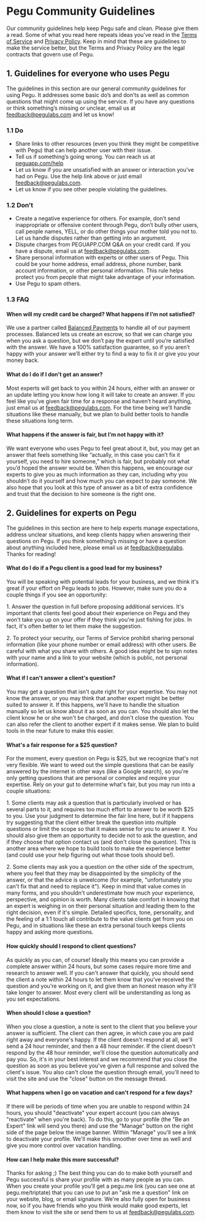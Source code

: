 # Pegu Community Guidelines

Our community guidelines help keep Pegu safe and clean. Please give them a read. Some of what you read here repeats ideas you've read in the [Terms of Service](/terms) and [Privacy Policy](/privacy). Keep in mind that these are guidelines to make the service better, but the Terms and Privacy Policy are the legal contracts that govern use of Pegu.

## 1. Guidelines for everyone who uses Pegu

The guidelines in this section are our general community guidelines for using Pegu. It addresses some basic do’s and don’ts as well as common questions that might come up using the service. If you have any questions or think something’s missing or unclear, email us at [feedback@pegulabs.com](mailto:feedback@pegulabs.com) and let us know!

### 1.1 Do
* Share links to other resources (even you think they might be competitive with Pegu) that can help another user with their issue.
* Tell us if something’s going wrong. You can reach us at [peguapp.com/help](https://www.peguapp.com/help/)
* Let us know if you are unsatisfied with an answer or interaction you’ve had on Pegu. Use the help link above or just email [feedback@pegulabs.com](mailto:feedback@pegulabs.com).
* Let us know if you see other people violating the guidelines.

### 1.2 Don’t
* Create a negative experience for others. For example, don’t send inappropriate or offensive content through Pegu, don’t bully other users, call people names, YELL, or do other things your mother told you not to. Let us handle disputes rather than getting into an argument.
* Dispute charges from PEGUAPP.COM Q&A on your credit card. If you have a dispute, email us at [feedback@pegulabs.com](mailto:feedback@pegulabs.com).
* Share personal information with experts or other users of Pegu. This could be your home address, email address, phone number, bank account information, or other personal information. This rule helps protect you from people that might take advantage of your information.
* Use Pegu to spam others.

### 1.3 FAQ
#### When will my credit card be charged? What happens if I’m not satisfied?
We use a partner called [Balanced Payments](https://www.balancedpayments.com/) to handle all of our payment processes. Balanced lets us create an escrow, so that we can charge you when you ask a question, but we don’t pay the expert until you’re satisfied with the answer. We have a 100% satisfaction guarantee, so if you aren’t happy with your answer we’ll either try to find a way to fix it or give you your money back.

#### What do I do if I don’t get an answer?
Most experts will get back to you within 24 hours, either with an answer or an update letting you know how long it will take to create an answer. If you feel like you’ve given fair time for a response and haven’t heard anything, just email us at [feedback@pegulabs.com](mailto:feedback@pegulabs.com). For the time being we’ll handle situations like these manually, but we plan to build better tools to handle these situations long term.

#### What happens if the answer is fair, but I’m not happy with it?
We want everyone who uses Pegu to feel great about it, but, you may get an answer that feels something like “actually, in this case you can’t fix it yourself, you need to hire someone,” which is fair, but probably not what you’d hoped the answer would be. When this happens, we encourage our experts to give you as much information as they can, including why you shouldn’t do it yourself and how much you can expect to pay someone. We also hope that you look at this type of answer as a bit of extra confidence and trust that the decision to hire someone is the right one.

## 2. Guidelines for experts on Pegu

The guidelines in this section are here to help experts manage expectations, address unclear situations, and keep clients happy when answering their questions on Pegu. If you think something’s missing or have a question about anything included here, please email us at [feedback@pegulabs](mailto:feedback@pegulabs.com). Thanks for reading!

#### What do I do if a Pegu client is a good lead for my business?
You will be speaking with potential leads for your business, and we think it's great if your effort on Pegu leads to jobs. However, make sure you do a couple things if you see an opportunity:

1\. Answer the question in full before proposing additional services. It's important that clients feel good about their experience on Pegu and they won't take you up on your offer if they think you're just fishing for jobs. In fact, it's often better to let them make the suggestion.

2\. To protect your security, our Terms of Service prohibit sharing personal information (like your phone number or email address) with other users. Be careful with what you share with others. A good idea might be to sign notes with your name and a link to your website (which is public, not personal information).

#### What if I can't answer a client's question?
You may get a question that isn't quite right for your expertise. You may not know the answer, or you may think that another expert might be better suited to answer it. If this happens, we'll have to handle the situation manually so let us know about it as soon as you can. You should also let the client know he or she won't be charged, and don't close the question. You can also refer the client to another expert if it makes sense. We plan to build tools in the near future to make this easier.

#### What's a fair response for a $25 question?
For the moment, every question on Pegu is $25, but we recognize that's not very flexible. We want to weed out the simple questions that can be easily answered by the internet in other ways (like a Google search), so you're only getting questions that are personal or complex and require your expertise. Rely on your gut to determine what's fair, but you may run into a couple situations:

1\. Some clients may ask a question that is particularly involved or has several parts to it, and requires too much effort to answer to be worth $25 to you. Use your judgment to determine the fair line here, but if it happens try suggesting that the client either break the question into multiple questions or limit the scope so that it makes sense for you to answer it. You should also give them an opportunity to decide not to ask the question, and if they choose that option contact us (and don't close the question). This is another area where we hope to build tools to make the experience better (and could use your help figuring out what those tools should be!).

2\. Some clients may ask you a question on the other side of the spectrum, where you feel that they may be disappointed by the simplicity of the answer, or that the advice is unwelcome (for example, "unfortunately you can't fix that and need to replace it"). Keep in mind that value comes in many forms, and you shouldn't underestimate how much your experience, perspective, and opinion is worth. Many clients take comfort in knowing that an expert is weighing in on their personal situation and leading them to the right decision, even if it's simple. Detailed specifics, tone, personality, and the feeling of a 1:1 touch all contribute to the value clients get from you on Pegu, and in situations like these an extra personal touch keeps clients happy and asking more questions.

#### How quickly should I respond to client questions?
As quickly as you can, of course! Ideally this means you can provide a complete answer within 24 hours, but some cases require more time and research to answer well. If you can't answer that quickly, you should send the client a note within 24 hours to let them know that you've received the question and you're working on it, and give them an honest reason why it'll take longer to answer. Most every client will be understanding as long as you set expectations.

#### When should I close a question?
When you close a question, a note is sent to the client that you believe your answer is sufficient. The client can then agree, in which case you are paid right away and everyone's happy. If the client doesn't respond at all, we'll send a 24 hour reminder, and then a 48 hour reminder. If the client doesn't respond by the 48 hour reminder, we'll close the question automatically and pay you. So, it's in your best interest and we recommend that you close the question as soon as you believe you've given a full response and solved the client's issue. You also can't close the question through email, you'll need to visit the site and use the "close" button on the message thread.

#### What happens when I go on vacation and can't respond for a few days?
If there will be periods of time when you are unable to respond within 24 hours, you should "deactivate" your expert account (you can always "reactivate" when you're back). To do this, go to your profile (the "Be an Expert" link will send you there) and use the "Manage" button on the right side of the page below the image banner. Within "Manage" you'll see a link to deactivate your profile. We'll make this smoother over time as well and give you more control over vacation handling.

#### How can I help make this more successful?
Thanks for asking ;) The best thing you can do to make both yourself and Pegu successful is share your profile with as many people as you can. When you create your profile you'll get a pegu.me link (you can see one at pegu.me/triptate) that you can use to put an "ask me a question" link on your website, blog, or email signature. We're also fully open for business now, so if you have friends who you think would make good experts, let them know to visit the site or send them to us at [feedback@pegulabs.com](mailto:feedback@pegulabs.com).
